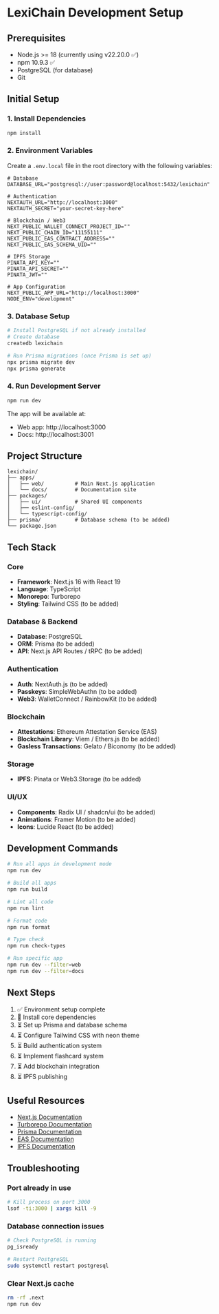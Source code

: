 # LexiChain Development Setup

## Prerequisites

- Node.js >= 18 (currently using v22.20.0 ✅)
- npm 10.9.3 ✅
- PostgreSQL (for database)
- Git

## Initial Setup

### 1. Install Dependencies

```bash
npm install
```

### 2. Environment Variables

Create a `.env.local` file in the root directory with the following variables:

```env
# Database
DATABASE_URL="postgresql://user:password@localhost:5432/lexichain"

# Authentication
NEXTAUTH_URL="http://localhost:3000"
NEXTAUTH_SECRET="your-secret-key-here"

# Blockchain / Web3
NEXT_PUBLIC_WALLET_CONNECT_PROJECT_ID=""
NEXT_PUBLIC_CHAIN_ID="11155111"
NEXT_PUBLIC_EAS_CONTRACT_ADDRESS=""
NEXT_PUBLIC_EAS_SCHEMA_UID=""

# IPFS Storage
PINATA_API_KEY=""
PINATA_API_SECRET=""
PINATA_JWT=""

# App Configuration
NEXT_PUBLIC_APP_URL="http://localhost:3000"
NODE_ENV="development"
```

### 3. Database Setup

```bash
# Install PostgreSQL if not already installed
# Create database
createdb lexichain

# Run Prisma migrations (once Prisma is set up)
npx prisma migrate dev
npx prisma generate
```

### 4. Run Development Server

```bash
npm run dev
```

The app will be available at:
- Web app: http://localhost:3000
- Docs: http://localhost:3001

## Project Structure

```
lexichain/
├── apps/
│   ├── web/          # Main Next.js application
│   └── docs/         # Documentation site
├── packages/
│   ├── ui/           # Shared UI components
│   ├── eslint-config/
│   └── typescript-config/
├── prisma/           # Database schema (to be added)
└── package.json
```

## Tech Stack

### Core
- **Framework**: Next.js 16 with React 19
- **Language**: TypeScript
- **Monorepo**: Turborepo
- **Styling**: Tailwind CSS (to be added)

### Database & Backend
- **Database**: PostgreSQL
- **ORM**: Prisma (to be added)
- **API**: Next.js API Routes / tRPC (to be added)

### Authentication
- **Auth**: NextAuth.js (to be added)
- **Passkeys**: SimpleWebAuthn (to be added)
- **Web3**: WalletConnect / RainbowKit (to be added)

### Blockchain
- **Attestations**: Ethereum Attestation Service (EAS)
- **Blockchain Library**: Viem / Ethers.js (to be added)
- **Gasless Transactions**: Gelato / Biconomy (to be added)

### Storage
- **IPFS**: Pinata or Web3.Storage (to be added)

### UI/UX
- **Components**: Radix UI / shadcn/ui (to be added)
- **Animations**: Framer Motion (to be added)
- **Icons**: Lucide React (to be added)

## Development Commands

```bash
# Run all apps in development mode
npm run dev

# Build all apps
npm run build

# Lint all code
npm run lint

# Format code
npm run format

# Type check
npm run check-types

# Run specific app
npm run dev --filter=web
npm run dev --filter=docs
```

## Next Steps

1. ✅ Environment setup complete
2. 🔄 Install core dependencies
3. ⏳ Set up Prisma and database schema
4. ⏳ Configure Tailwind CSS with neon theme
5. ⏳ Build authentication system
6. ⏳ Implement flashcard system
7. ⏳ Add blockchain integration
8. ⏳ IPFS publishing

## Useful Resources

- [Next.js Documentation](https://nextjs.org/docs)
- [Turborepo Documentation](https://turborepo.com/docs)
- [Prisma Documentation](https://www.prisma.io/docs)
- [EAS Documentation](https://docs.attest.sh/)
- [IPFS Documentation](https://docs.ipfs.tech/)

## Troubleshooting

### Port already in use
```bash
# Kill process on port 3000
lsof -ti:3000 | xargs kill -9
```

### Database connection issues
```bash
# Check PostgreSQL is running
pg_isready

# Restart PostgreSQL
sudo systemctl restart postgresql
```

### Clear Next.js cache
```bash
rm -rf .next
npm run dev
```

